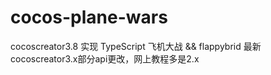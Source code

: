 # cocos-plane-wars
cocoscreator3.8 实现 TypeScript 飞机大战 && flappybrid
最新cocoscreator3.x部分api更改，网上教程多是2.x

